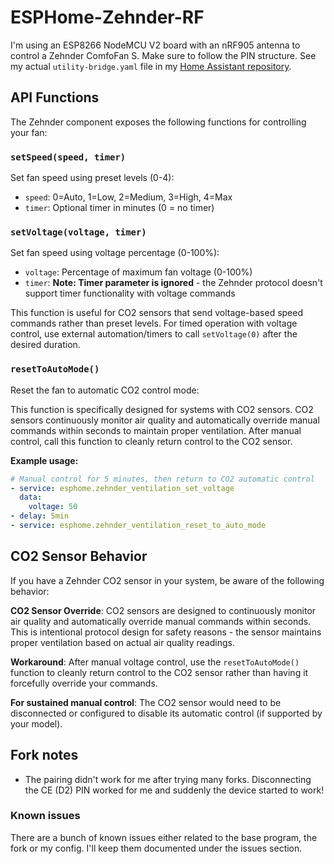 # ESPHome-Zehnder-RF

I'm using an ESP8266 NodeMCU V2 board with an nRF905 antenna to control a Zehnder ComfoFan S. Make sure to follow the PIN structure. See my actual `utility-bridge.yaml` file in my [Home Assistant repository](https://github.com/DevSecNinja/home-assistant-config/blob/main/esphome/zehnder-rf.yaml).

## API Functions

The Zehnder component exposes the following functions for controlling your fan:

### `setSpeed(speed, timer)`
Set fan speed using preset levels (0-4):
- `speed`: 0=Auto, 1=Low, 2=Medium, 3=High, 4=Max
- `timer`: Optional timer in minutes (0 = no timer)

### `setVoltage(voltage, timer)` 
Set fan speed using voltage percentage (0-100%):
- `voltage`: Percentage of maximum fan voltage (0-100%)
- `timer`: **Note: Timer parameter is ignored** - the Zehnder protocol doesn't support timer functionality with voltage commands

This function is useful for CO2 sensors that send voltage-based speed commands rather than preset levels. For timed operation with voltage control, use external automation/timers to call `setVoltage(0)` after the desired duration.

### `resetToAutoMode()`
Reset the fan to automatic CO2 control mode:

This function is specifically designed for systems with CO2 sensors. CO2 sensors continuously monitor air quality and automatically override manual commands within seconds to maintain proper ventilation. After manual control, call this function to cleanly return control to the CO2 sensor.

**Example usage:**
```yaml
# Manual control for 5 minutes, then return to CO2 automatic control
- service: esphome.zehnder_ventilation_set_voltage
  data:
    voltage: 50
- delay: 5min  
- service: esphome.zehnder_ventilation_reset_to_auto_mode
```

## CO2 Sensor Behavior

If you have a Zehnder CO2 sensor in your system, be aware of the following behavior:

**CO2 Sensor Override**: CO2 sensors are designed to continuously monitor air quality and automatically override manual commands within seconds. This is intentional protocol design for safety reasons - the sensor maintains proper ventilation based on actual air quality readings.

**Workaround**: After manual voltage control, use the `resetToAutoMode()` function to cleanly return control to the CO2 sensor rather than having it forcefully override your commands.

**For sustained manual control**: The CO2 sensor would need to be disconnected or configured to disable its automatic control (if supported by your model).

## Fork notes

- The pairing didn't work for me after trying many forks. Disconnecting the CE (D2) PIN worked for me and suddenly the device started to work!

### Known issues

There are a bunch of known issues either related to the base program, the fork or my config. I'll keep them documented under the issues section.
